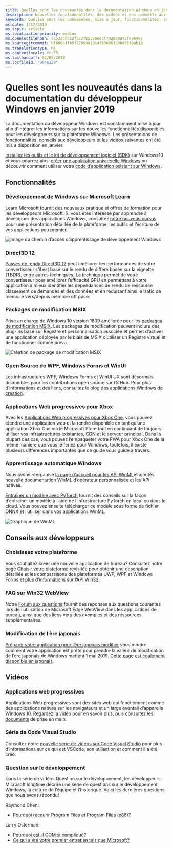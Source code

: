 ```yaml
---
title: Quelles sont les nouveautés dans la documentation Windows en janvier 2019 - développer des applications UWP
description: Nouvelles fonctionnalités, des vidéos et des conseils aux développeurs ont été ajoutées à la documentation du développeur Windows 10 janvier 2019
keywords: Quelles sont les nouveautés, mise à jour, fonctionnalités, conseils de développeur, Windows 10, janvier
ms.date: 1/17/2019
ms.topic: article
ms.localizationpriority: medium
ms.openlocfilehash: cc5323ba12fa72fb5350e62f74206ea72fe96497
ms.sourcegitcommit: bf600a1fb5f7799961914f638061986d55f6ab12
ms.translationtype: MT
ms.contentlocale: fr-FR
ms.lasthandoff: 02/05/2019
ms.locfileid: "9046129"
---
```

# <a name="whats-new-in-the-windows-developer-docs-in-january-2019"></a>Quelles sont les nouveautés dans la documentation du développeur Windows en janvier 2019

La documentation du développeur Windows est constamment mise à jour afin d'intégrer les informations sur les nouvelles fonctionnalités disponibles pour les développeurs sur la plateforme Windows. Les présentations de fonctionnalités, conseils aux développeurs et les vidéos suivantes ont été mis à disposition en janvier.

[Installez les outils et le kit de développement logiciel (SDK)](https://go.microsoft.com/fwlink/?LinkId=821431) sur Windows10 et vous pourrez ainsi [créer une application universelle Windows](../get-started/create-uwp-apps.md) ou découvrir comment utiliser votre [code d’application existant sur Windows](../porting/index.md).

## <a name="features"></a>Fonctionnalités

### <a name="windows-development-on-microsoft-learn"></a>Développement de Windows sur Microsoft Learn

Learn Microsoft fournit des nouveaux pratique et offres de formation pour les développeurs Microsoft. Si vous êtes intéressé par apprendre à développer des applications Windows, consultez [notre nouveau cursus](https://docs.microsoft.com/learn/paths/develop-windows10-apps/) pour une présentation détaillée de la plateforme, les outils et l’écriture de vos applications peu premier.

![Image du chemin d’accès d’apprentissage de développement Windows](images/windows-learn.png)

### <a name="direct-3d-12"></a>Direct3D 12

[Passes de rendu Direct3D 12](/windows/desktop/direct3d12/direct3d-12-render-passes) peut améliorer les performances de votre convertisseur s’il est basé sur le rendu de différé basée sur la vignette (TBDR), entre autres techniques. La technique permet de votre convertisseur pour améliorer l’efficacité GPU en permettant à votre application à mieux identifier les dépendances de rendu de ressource classement de demandes et des données et en réduisant ainsi le trafic de mémoire vers/depuis mémoire off puce.

### <a name="msix-modification-packages"></a>Packages de modification MSIX

Prise en charge de Windows 10 version 1809 améliorée pour les [packages de modification MSIX](https://docs.microsoft.com/windows/msix/modification-package-1809-update). Les packages de modification peuvent inclure des plug-ins basé sur Registre et personnalisation associée et permet d’activer une application déployée par le biais de MSIX d’utiliser un Registre virtuel et de fonctionner comme prévu.

![Création de package de modification MSIX](images/msix-modification-package.png)

### <a name="open-source-of-wpf-windows-forms-and-winui"></a>Open Source de WPF, Windows Forms et WinUI

Les infrastructures WPF, Windows Forms et WinUI UX sont désormais disponibles pour les contributions open source sur GitHub. Pour plus d’informations et des liens, consultez le [blog des applications Windows de création](https://blogs.windows.com/buildingapps/2018/12/04/announcing-open-source-of-wpf-windows-forms-and-winui-at-microsoft-connect-2018/#OKZjJs1VVTrMMtkL.97).

### <a name="progressive-web-apps-for-xbox"></a>Applications Web progressives pour Xbox

Avec les [Applications Web progressives pour Xbox One](https://docs.microsoft.com/microsoft-edge/progressive-web-apps/xbox-considerations), vous pouvez étendre une application web et la rendre disponible en tant qu’une application Xbox One via le Microsoft Store tout en continuant de toujours utiliser vos infrastructures existantes, CDN et le serveur principal. Dans la plupart des cas, vous pouvez l’empaqueter votre PWA pour Xbox One de la même manière que vous le feriez pour Windows, toutefois, il existe plusieurs différences importantes que ce guide vous guide à travers.

### <a name="windows-machine-learning"></a>Apprentissage automatique Windows

Nous avons réorganisé [la page d’accueil pour les API WinML](https://docs.microsoft.com/windows/ai/api-reference)et ajoutés nouvelle documentation WinML d’opérateur personnalisée et les API natives.

[Entraîner un modèle avec PyTorch](https://docs.microsoft.com/windows/ai/train-model-pytorch) fournit des conseils sur la façon d’entraîner un modèle à l’aide de l’infrastructure PyTorch en local ou dans le cloud. Vous pouvez ensuite télécharger ce modèle sous forme de fichier ONNX et l’utiliser dans vos applications WinML.

![Graphique de WinML](images/winml-graphic.png)

## <a name="developer-guidance"></a>Conseils aux développeurs

### <a name="choose-your-platform"></a>Choisissez votre plateforme

Vous souhaitez créer une nouvelle application de bureau? Consultez notre page [Choisir votre plateforme](https://docs.microsoft.com/windows/desktop/choose-your-technology) revisitée pour obtenir une description détaillée et les comparaisons des plateformes UWP, WPF et Windows Forms et plus d’informations sur l’API Win32.

### <a name="faqs-on-win32-webview"></a>FAQ sur Win32 WebView

Notre [Forum aux questions](https://docs.microsoft.com/windows/communitytoolkit/controls/wpf-winforms/webview#frequently-asked-questions-faqs) fournit des réponses aux questions courantes lors de l’utilisation de Microsoft Edge WebView dans les applications de bureau, ainsi que des liens vers des exemples et des ressources supplémentaires.

### <a name="japanese-era-change"></a>Modification de l’ère japonais

[Préparer votre application pour l’ère japonais modifier](../design/globalizing/japanese-era-change.md) vous montre comment votre application est prête pour prendre la valeur de modification de l’ère japonais de Windows mettent 1 mai 2019. [Cette page est également disponible en japonais](https://docs.microsoft.com/ja-jp/windows/uwp/design/globalizing/japanese-era-change).

## <a name="videos"></a>Vidéos

### <a name="progressive-web-apps"></a>Applications web progressives

Applications Web progressives sont des sites web qui fonctionnent comme des applications natives sur les navigateurs et un large éventail d’appareils Windows 10. [Regardez la vidéo](https://youtu.be/ugAewC3308Y) pour en savoir plus, puis [consultez les documents](https://aka.ms/Windows-PWA) de prise en main.

### <a name="vs-code-series"></a>Série de Code Visual Studio

Consultez notre [nouvelle série de vidéos sur Code Visual Studio](https://www.youtube.com/playlist?list=PLlrxD0HtieHjQX77y-0sWH9IZBTmv1tTx) pour plus d’informations sur ce qui est VSCode, son utilisation et comment il a été créé.

### <a name="one-dev-question"></a>Question sur le développement

Dans la série de vidéos Question sur le développement, les développeurs Microsoft longtime décrire une série de questions sur le développement Windows, la culture de l’équipe et l’historique. Voici les dernières questions que nous avons répondu!

Raymond Chen:

* [Pourquoi recourir Program Files et Program Files (x86)?](https://youtu.be/N7o9eJpFYco)

Larry Osterman:

* [Pourquoi est-il COM si compliqué?](https://youtu.be/-gkXAV-StVA )
* [Ce qui a été votre premier entretien tels que Microsoft?](https://youtu.be/qRb6otsHG5c)
